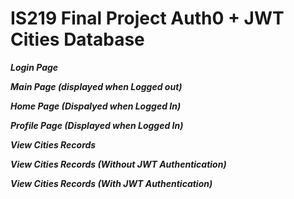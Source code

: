 # IS219 Final Project Auth0 + JWT Cities Database

***Login Page***



***Main Page (displayed when Logged out)***



***Home Page (Dispalyed when Logged In)***



***Profile Page (Displayed when Logged In)***



***View Cities Records***



***View Cities Records (Without JWT Authentication)***



***View Cities Records (With JWT Authentication)***
